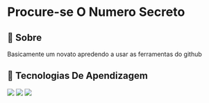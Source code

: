  <h1>Procure-se O Numero Secreto</h1>

<h2> 🚀 Sobre </h2>
<p>Basicamente um novato apredendo a usar as ferramentas do github </p>

## 🚀 Tecnologias De Apendizagem
<div>
  <img src="https://img.shields.io/badge/HTML-239120?style=for-the-badge&logo=html5&logoColor=white">
  <img src="https://img.shields.io/badge/CSS-239120?&style=for-the-badge&logo=css3&logoColor=white">
  <img src="https://img.shields.io/badge/JavaScript-F7DF1E?style=for-the-badge&logo=javascript&logoColor=black">
</div>
